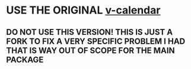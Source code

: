 # USE THE ORIGINAL [v-calendar](https://www.npmjs.com/package/v-calendar)

##  DO NOT USE THIS VERSION! THIS IS JUST A FORK TO FIX A VERY SPECIFIC PROBLEM I HAD THAT IS WAY OUT OF SCOPE FOR THE MAIN PACKAGE